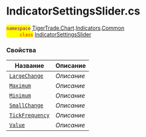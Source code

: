 
# IndicatorSettingsSlider.cs
<mark style="color:purple;">`namespace`</mark> [TigerTrade.Chart](../../../../TigerTrade.Chart.md).[Indicators](../../../../TigerTrade.Chart/Indicators.md).[Common](../../../../TigerTrade.Chart/Indicators/Common.md)  
<mark style="color:red;">&nbsp;&nbsp;&nbsp;&nbsp;&nbsp;&nbsp;&nbsp;&nbsp;&nbsp;`class`</mark> [IndicatorSettingsSlider](../IndicatorSettingsSlider.cs.md)

### Свойства
| Название | Описание |
| --- | --- |
| [`LargeChange`](./Свойства/LargeChange.md) | *Описание* |
| [`Maximum`](./Свойства/Maximum.md) | *Описание* |
| [`Minimum`](./Свойства/Minimum.md) | *Описание* |
| [`SmallChange`](./Свойства/SmallChange.md) | *Описание* |
| [`TickFrequency`](./Свойства/TickFrequency.md) | *Описание* |
| [`Value`](./Свойства/Value.md) | *Описание* |
